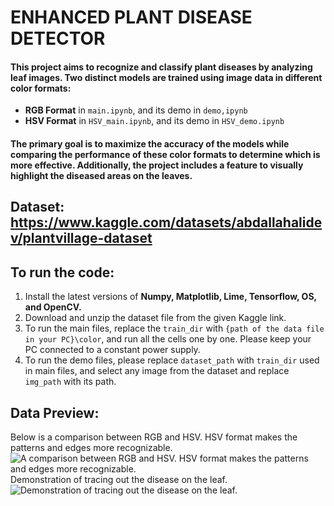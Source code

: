 # ENHANCED PLANT DISEASE DETECTOR
#### This project aims to recognize and classify plant diseases by analyzing leaf images. Two distinct models are trained using image data in different color formats: 
- **RGB Format** in `main.ipynb`, and its demo in `demo,ipynb`
- **HSV Format** in `HSV_main.ipynb`, and its demo in `HSV_demo.ipynb`
#### The primary goal is to maximize the accuracy of the models while comparing the performance of these color formats to determine which is more effective. Additionally, the project includes a feature to visually highlight the diseased areas on the leaves.

## Dataset: https://www.kaggle.com/datasets/abdallahalidev/plantvillage-dataset

## To run the code:
1. Install the latest versions of **Numpy, Matplotlib, Lime, Tensorflow, OS, and OpenCV.**
2. Download and unzip the dataset file from the given Kaggle link.
3. To run the main files, replace the `train_dir` with `{path of the data file in your PC}\color`, and run all the cells one by one. Please keep your PC connected to a constant power supply.
4. To run the demo files, please replace `dataset_path` with `train_dir` used in main files, and select any image from the dataset and replace `img_path` with its path.

## Data Preview:
Below is a comparison between RGB and HSV. HSV format makes the patterns and edges more recognizable.
![A comparison between RGB and HSV. HSV format makes the patterns and edges more recognizable.](https://github.com/user-attachments/assets/a3811387-859a-4628-909f-a4a5868c216c)
Demonstration of tracing out the disease on the leaf.
![Demonstration of tracing out the disease on the leaf.](https://github.com/user-attachments/assets/31fbeb85-f47f-4811-8b4e-c09be0f86f6d)

